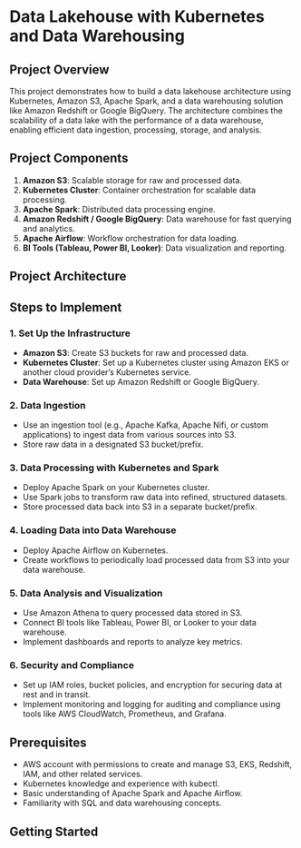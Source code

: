 # Data Lakehouse with Kubernetes and Data Warehousing

## Project Overview

This project demonstrates how to build a data lakehouse architecture using Kubernetes, Amazon S3, Apache Spark, and a data warehousing solution like Amazon Redshift or Google BigQuery.
The architecture combines the scalability of a data lake with the performance of a data warehouse, enabling efficient data ingestion, processing, storage, and analysis.

## Project Components

1. **Amazon S3**: Scalable storage for raw and processed data.
2. **Kubernetes Cluster**: Container orchestration for scalable data processing.
3. **Apache Spark**: Distributed data processing engine.
4. **Amazon Redshift / Google BigQuery**: Data warehouse for fast querying and analytics.
5. **Apache Airflow**: Workflow orchestration for data loading.
6. **BI Tools (Tableau, Power BI, Looker)**: Data visualization and reporting.

## Project Architecture


## Steps to Implement

### 1. Set Up the Infrastructure

- **Amazon S3**: Create S3 buckets for raw and processed data.
- **Kubernetes Cluster**: Set up a Kubernetes cluster using Amazon EKS or another cloud provider’s Kubernetes service.
- **Data Warehouse**: Set up Amazon Redshift or Google BigQuery.

### 2. Data Ingestion

- Use an ingestion tool (e.g., Apache Kafka, Apache Nifi, or custom applications) to ingest data from various sources into S3.
- Store raw data in a designated S3 bucket/prefix.

### 3. Data Processing with Kubernetes and Spark

- Deploy Apache Spark on your Kubernetes cluster.
- Use Spark jobs to transform raw data into refined, structured datasets.
- Store processed data back into S3 in a separate bucket/prefix.

### 4. Loading Data into Data Warehouse

- Deploy Apache Airflow on Kubernetes.
- Create workflows to periodically load processed data from S3 into your data warehouse.

### 5. Data Analysis and Visualization

- Use Amazon Athena to query processed data stored in S3.
- Connect BI tools like Tableau, Power BI, or Looker to your data warehouse.
- Implement dashboards and reports to analyze key metrics.

### 6. Security and Compliance

- Set up IAM roles, bucket policies, and encryption for securing data at rest and in transit.
- Implement monitoring and logging for auditing and compliance using tools like AWS CloudWatch, Prometheus, and Grafana.

## Prerequisites

- AWS account with permissions to create and manage S3, EKS, Redshift, IAM, and other related services.
- Kubernetes knowledge and experience with kubectl.
- Basic understanding of Apache Spark and Apache Airflow.
- Familiarity with SQL and data warehousing concepts.

## Getting Started

